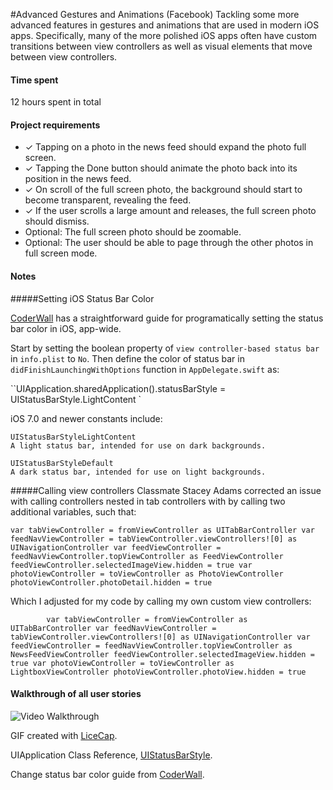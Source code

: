 #Advanced Gestures and Animations (Facebook)
Tackling some more advanced features in gestures and animations that are used in modern iOS apps. Specifically, many of the more polished iOS apps often have custom transitions between view controllers as well as visual elements that move between view controllers.

#### Time spent
12 hours spent in total

#### Project requirements
* ✓ Tapping on a photo in the news feed should expand the photo full screen.
* ✓ Tapping the Done button should animate the photo back into its position in the news feed.
* ✓ On scroll of the full screen photo, the background should start to become transparent, revealing the feed.
* ✓ If the user scrolls a large amount and releases, the full screen photo should dismiss.
* Optional: The full screen photo should be zoomable.
* Optional: The user should be able to page through the other photos in full screen mode.


#### Notes
#####Setting iOS Status Bar Color

[CoderWall](https://coderwall.com/p/dyqrfa/customize-navigation-bar-appearance-with-swift) has a straightforward guide for programatically setting the status bar color in iOS, app-wide.

Start by setting the boolean property of `view controller-based status bar`  in  `info.plist` to `No`. Then define the color of status bar in `didFinishLaunchingWithOptions` function in `AppDelegate.swift` as:

``UIApplication.sharedApplication().statusBarStyle = UIStatusBarStyle.LightContent
`

iOS 7.0 and newer constants include:

	UIStatusBarStyleLightContent
	A light status bar, intended for use on dark backgrounds.
	
	UIStatusBarStyleDefault
	A dark status bar, intended for use on light backgrounds.
	
	
#####Calling view controllers
Classmate Stacey Adams corrected an issue with calling controllers nested in tab controllers with by calling two additional variables, such that: 

`var tabViewController = fromViewController as UITabBarController
var feedNavViewController = tabViewController.viewControllers![0] as UINavigationController
var feedViewController = feedNavViewController.topViewController as FeedViewController
feedViewController.selectedImageView.hidden = true
var photoViewController = toViewController as PhotoViewController
photoViewController.photoDetail.hidden = true`

Which I adjusted for my code by calling my own custom view controllers:

`        var tabViewController = fromViewController as UITabBarController
        var feedNavViewController = tabViewController.viewControllers![0] as UINavigationController
        var feedViewController = feedNavViewController.topViewController as NewsFeedViewController
        feedViewController.selectedImageView.hidden = true
        var photoViewController = toViewController as LightboxViewController
        photoViewController.photoView.hidden = true`


#### Walkthrough of all user stories

![Video Walkthrough](facebook.gif)

GIF created with [LiceCap](http://www.cockos.com/licecap/).

UIApplication Class Reference, [UIStatusBarStyle](https://developer.apple.com/library/ios/documentation/UIKit/Reference/UIApplication_Class/#//apple_ref/c/tdef/UIStatusBarStyle).

Change status bar color guide from [CoderWall](https://coderwall.com/p/dyqrfa/customize-navigation-bar-appearance-with-swift).
